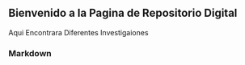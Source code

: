 ## Bienvenido a la Pagina de Repositorio Digital

 Aqui Encontrara Diferentes Investigaiones
### Markdown
